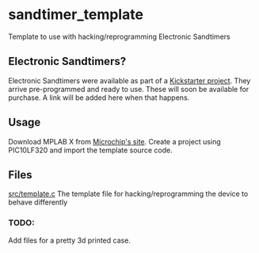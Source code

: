 # sandtimer_template
Template to use with hacking/reprogramming Electronic Sandtimers

## Electronic Sandtimers?
Electronic Sandtimers were available as part of a [Kickstarter project](https://www.kickstarter.com/projects/812600116/electronic-sandtimers-fun-meets-functional/). They arrive pre-programmed and ready to use.
These will soon be available for purchase. A link will be added here when that happens.

## Usage
Download MPLAB X from [Microchip's site](https://www.microchip.com/mplab/mplab-x-ide).
Create a project using PIC10LF320 and import the template source code.

## Files
[src/template.c](src/template.c) The template file for hacking/reprogramming the device to behave differently
### TODO:
Add files for a pretty 3d printed case.

